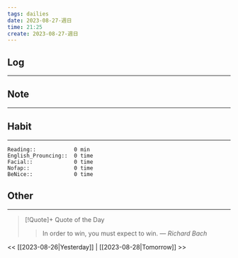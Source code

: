 ```yaml
---
tags: dailies  
date: 2023-08-27-週日
time: 21:25
create: 2023-08-27-週日
---
```


## Log
---

## Note
---

## Habit
---
```
Reading::            0 min
English_Prouncing::  0 time
Facial::             0 time
Nofap::              0 time
BeNice::             0 time

```
## Other
---

> [!Quote]+ Quote of the Day
> > In order to win, you must expect to win.
> — <cite>Richard Bach</cite>

<< [[2023-08-26|Yesterday]] | [[2023-08-28|Tomorrow]] >>
